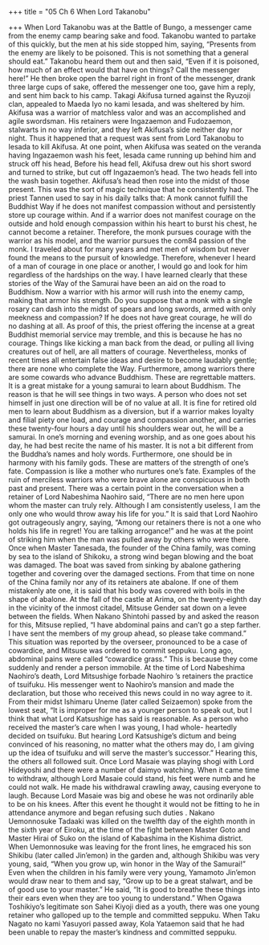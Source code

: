 +++
title = "05 Ch 6 When Lord Takanobu"

+++
When Lord Takanobu was at the Battle of Bungo,
a messenger came from the enemy camp bearing
sake and food. Takanobu wanted to partake of
this quickly, but the men at his side stopped him,
saying, “Presents from the enemy are likely to be poisoned. This
is not something that a general should eat.”
Takanobu heard them out and then said, “Even if it is poisoned, how much of an effect would that have on things? Call
the messenger here!” He then broke open the barrel right in
front of the messenger, drank three large cups of sake, offered
the messenger one too, gave him a reply, and sent him back to
his camp.
Takagi Akifusa turned against the Ryuzoji clan, appealed
to Maeda Iyo no kami Iesada, and was sheltered by him. Akifusa was a warrior of matchless valor and was an accomplished
and agile swordsman. His retainers were Ingazaemon and Fudozaemon, stalwarts in no way inferior, and they left Akifusa’s
side neither day nor night. Thus it happened that a request
was sent from Lord Takanobu to Iesada to kill Akifusa. At one
point, when Akifusa was seated on the veranda having Ingazaemon wash his feet, Iesada came running up behind him and
struck off his head, Before his head fell, Akifusa drew out his
short sword and turned to strike, but cut off Ingazaemon’s head.
The two heads fell into the wash basin together. Akifusa’s head
then rose into the midst of those present. This was the sort of
magic technique that he consistently had.
The priest Tannen used to say in his daily talks that: A
monk cannot fulfill the Buddhist Way if he does not manifest
compassion without and persistently store up courage within.
And if a warrior does not manifest courage on the outside and
hold enough compassion within his heart to burst his chest, he
cannot become a retainer. Therefore, the monk pursues courage
with the warrior as his model, and the warrior pursues the com84
passion of the monk.
I traveled about for many years and met men of wisdom but
never found the means to the pursuit of knowledge. Therefore,
whenever I heard of a man of courage in one place or another,
I would go and look for him regardless of the hardships on the
way. I have learned clearly that these stories of the Way of the
Samurai have been an aid on the road to Buddhism. Now a
warrior with his armor will rush into the enemy camp, making
that armor his strength. Do you suppose that a monk with a
single rosary can dash into the midst of spears and long swords,
armed with only meekness and compassion? If he does not have
great courage, he will do no dashing at all. As proof of this, the
priest offering the incense at a great Buddhist memorial service
may tremble, and this is because he has no courage.
Things like kicking a man back from the dead, or pulling
all living creatures out of hell, are all matters of courage. Nevertheless, monks of recent times all entertain false ideas and
desire to become laudably gentle; there are none who complete
the Way. Furthermore, among warriors there are some cowards
who advance Buddhism. These are regrettable matters. It is
a great mistake for a young samurai to learn about Buddhism.
The reason is that he will see things in two ways. A person who
does not set himself in just one direction will be of no value at
all. It is fine for retired old men to learn about Buddhism as
a diversion, but if a warrior makes loyalty and filial piety one
load, and courage and compassion another, and carries these
twenty-four hours a day until his shoulders wear out, he will be
a samurai.
In one’s morning and evening worship, and as one goes about
his day, he had best recite the name of his master. It is not a
bit different from the Buddha’s names and holy words. Furthermore, one should be in harmony with his family gods. These
are matters of the strength of one’s fate. Compassion is like a
mother who nurtures one’s fate. Examples of the ruin of merciless warriors who were brave alone are conspicuous in both past
and present.
There was a certain point in the conversation when a retainer
of Lord Nabeshima Naohiro said, “There are no men here upon
whom the master can truly rely. Although I am consistently
useless, I am the only one who would throw away his life for
you.”
It is said that Lord Naohiro got outrageously angry, saying,
“Among our retainers there is not a one who holds his life in
regret! You are talking arrogance!” and he was at the point of
striking him when the man was pulled away by others who were
there.
Once when Master Tanesada, the founder of the China family, was coming by sea to the island of Shikoku, a strong wind
began blowing and the boat was damaged. The boat was saved
from sinking by abalone gathering together and covering over
the damaged sections. From that time on none of the China
family nor any of its retainers ate abalone. If one of them mistakenly ate one, it is said that his body was covered with boils
in the shape of abalone.
At the fall of the castle at Arima, on the twenty-eighth day
in the vicinity of the inmost citadel, Mitsuse Gender sat down
on a levee between the fields. When Nakano Shintohi passed by
and asked the reason for this, Mitsuse replied, “I have abdominal
pains and can’t go a step farther. I have sent the members of
my group ahead, so please take command.” This situation was
reported by the overseer, pronounced to be a case of cowardice,
and Mitsuse was ordered to commit seppuku.
Long ago, abdominal pains were called “cowardice grass.”
This is because they come suddenly and render a person immobile.
At the time of Lord Nabeshima Naohiro’s death, Lord Mitsushige forbade Naohiro ’s retainers the practice of tsuifuku.
His messenger went to Naohiro’s mansion and made the declaration, but those who received this news could in no way agree to
it. From their midst Ishimaru Uneme (later called Seizaemon)
spoke from the lowest seat, “It is improper for me as a younger
person to speak out, but I think that what Lord Katsushige has
said is reasonable. As a person who received the master’s care
when I was young, I had whole- heartedly decided on tsuifuku.
But hearing Lord Katsushige’s dictum and being convinced of
his reasoning, no matter what the others may do, I am giving
up the idea of tsuifuku and will serve the master’s successor.”
Hearing this, the others all followed suit.
Once Lord Masaie was playing shogi with Lord Hideyoshi
and there were a number of daimyo watching. When it came
time to withdraw, although Lord Masaie could stand, his feet
were numb and he could not walk. He made his withdrawal
crawling away, causing everyone to laugh. Because Lord Masaie
was big and obese he was not ordinarily able to be on his knees.
After this event he thought it would not be fitting to he in
attendance anymore and began refusing such duties .
Nakano Uemonnosuke Tadaaki was killed on the twelfth day
of the eighth month in the sixth year of Eiroku, at the time of
the fight between Master Goto and Master Hirai of Suko on the
island of Kabashima in the Kishima district. When Uemonnosuke was leaving for the front lines, he emgraced his son Shikibu
(later called Jin’emon) in the garden and, although Shikibu was
very young, said, “When you grow up, win honor in the Way of
the Samurai!”
Even when the children in his family were very young, Yamamoto Jin’emon would draw near to them and say, “Grow up
to be a great stalwart, and be of good use to your master.” He
said, “It is good to breathe these things into their ears even when
they are too young to understand.”
When Ogawa Toshikiyo’s legitimate son Sahei Kiyoji died as
a youth, there was one young retainer who galloped up to the
temple and committed seppuku.
When Taku Nagato no kami Yasuyori passed away, Kola
Yataemon said that he had been unable to repay the master’s
kindness and committed seppuku.